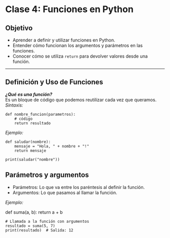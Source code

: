 # Clase 4: Funciones en Python

## Objetivo

- Aprender a definir y utilizar funciones en Python.
- Entender cómo funcionan los argumentos y parámetros en las funciones.
- Conocer cómo se utiliza ```return``` para devolver valores desde una función.

---

## Definición y Uso de Funciones

***¿Qué es una función?***  
Es un bloque de código que podemos reutilizar cada vez que queramos.  
*Sintaxis:*  
```
def nombre_funcion(parametros):
    # código
    return resultado
```

*Ejemplo:*  
```
def saludar(nombre):
    mensaje = "Hola, " + nombre + "!"
    return mensaje

print(saludar("nombre"))
```

## Parámetros y argumentos

- Parámetros: Lo que va entre los paréntesis al definir la función.  
- Argumentos: Lo que pasamos al llamar la función.  

*Ejemplo:*  

def suma(a, b):
    return a + b
```
# Llamada a la función con argumentos
resultado = suma(5, 7)
print(resultado)  # Salida: 12
```



